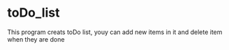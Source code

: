 # toDo_list
This program creats toDo list, youy can add new items in it and delete item when they are done 
